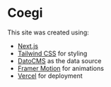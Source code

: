 # Coegi

This site was created using:

- [Next.js](https://nextjs.org/)
- [Tailwind CSS](https://tailwindcss.com/) for styling
- [DatoCMS](https://tailwindcss.com/) as the data source
- [Framer Motion](https://www.framer.com/motion/) for animations
- [Vercel](https://vercel.com/) for deployment
